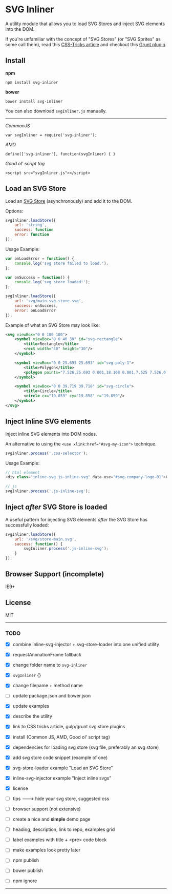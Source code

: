 

# SVG Inliner

A utility module that allows you to load SVG Stores and inject SVG elements into the DOM.

If you're unfamiliar with the concept of "SVG Stores" (or "SVG Sprites" as some call them), read this [CSS-Tricks article](https://css-tricks.com/svg-sprites-use-better-icon-fonts/) and checkout this [Grunt plugin](https://github.com/FWeinb/grunt-svgstore/).


## Install

**npm**

    npm install svg-inliner

**bower**

    bower install svg-inliner


You can also download `svgInliner.js` manually.

***


*CommonJS*

    var svgInliner = require('svg-inliner');


*AMD*

    define(['svg-inliner'], function(svgInliner) { }


*Good ol' script tag*

    <script src="svgInliner.js"></script>



## Load an SVG Store

Load an [SVG Store](https://css-tricks.com/svg-sprites-use-better-icon-fonts/) (asynchronously) and add it to the DOM.

Options:

```js
svgInliner.loadStore({
    url: 'string',
    success: function
    error: function
});
```

Usage Example:
    
```js
var onLoadError = function() {
    console.log('svg store failed to load.');
};

var onSuccess = function() {
    console.log('svg store loaded!');
};

svgInliner.loadStore({
    url: 'svg/main-svg-store.svg',
    success: onSuccess,
    error: onLoadError
});
```

Example of what an SVG Store may look like:

```xml
<svg viewBox="0 0 100 100">
    <symbol viewBox="0 0 40 30" id="svg-rectangle">
        <title>Rectangle</title>
        <rect width="40" height="30"/>
    </symbol>

    <symbol viewBox="0 0 25.693 25.693" id="svg-poly-1">
        <title>Polygon</title>
        <polygon points="7.526,25.693 0.001,18.168 0.001,7.525 7.526,0 18.167,0 25.694,7.525 25.694,18.168 18.167,25.693"/>
    </symbol>

    <symbol viewBox="0 0 39.719 39.718" id="svg-circle">
        <title>Circle</title>
        <circle cx="19.859" cy="19.858" r="19.859"/>
    </symbol>
</svg>
```



## Inject Inline SVG elements

Inject inline SVG elements into DOM nodes.

An alternative to using the `<use xlink:href="#svg-my-icon">` technique.

```js
svgInliner.process('.css-selector');
```

Usage Example:

```js
// html element
<div class="inline-svg js-inline-svg" data-use="#svg-company-logo-01">Company Logo</div>

// js
svgInliner.process('.js-inline-svg');
```


## Inject *after* SVG Store is loaded

A useful pattern for injecting SVG elements *after* the SVG Store has successfully loaded: 

```js
svgInliner.loadStore({
    url: '/svg/store-main.svg',
    success: function() {
        svgInliner.process('.js-inline-svg');
    }
});
```


## Browser Support (incomplete)

IE9+


## License

MIT




***

### TODO

* [x] combine inline-svg-injector + svg-store-loader into one unified utility
* [x] requestAnimationFrame fallback 

* [x] change folder name to `svg-inliner`
* [x] `svgInliner` {}
* [x] change filename + method name
* [ ] update package.json and bower.json
* [x] update examples

* [x] describe the utility
* [x] link to CSS tricks article, gulp/grunt svg store plugins
* [x] install (Common JS, AMD, Good ol' script tag)
* [x] dependencies for loading svg store (svg file, preferably an svg store)
* [x] add svg store code snippet (example of one)
* [x] svg-store-loader example "Load an SVG Store"
* [x] inline-svg-injector example "Inject inline svgs"
* [x] license
* [ ] tips ---> hide your svg store, suggested css
* [ ] browser support (not extensive)

* [ ] create a nice and **simple** demo page
* [ ] heading, description, link to repo, examples grid
* [ ] label examples with title + &lt;pre&gt; code block
* [ ] make examples look pretty later

* [ ] npm publish
* [ ] bower publish
* [ ] npm ignore

***


